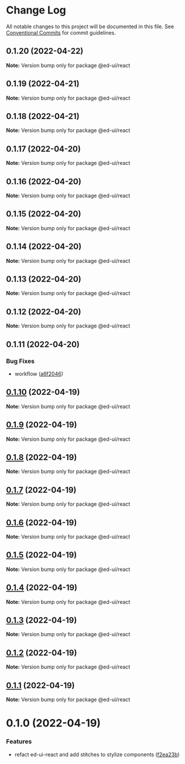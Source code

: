 # Change Log

All notable changes to this project will be documented in this file.
See [Conventional Commits](https://conventionalcommits.org) for commit guidelines.

## 0.1.20 (2022-04-22)

**Note:** Version bump only for package @ed-ui/react





## 0.1.19 (2022-04-21)

**Note:** Version bump only for package @ed-ui/react





## 0.1.18 (2022-04-21)

**Note:** Version bump only for package @ed-ui/react





## 0.1.17 (2022-04-20)

**Note:** Version bump only for package @ed-ui/react





## 0.1.16 (2022-04-20)

**Note:** Version bump only for package @ed-ui/react





## 0.1.15 (2022-04-20)

**Note:** Version bump only for package @ed-ui/react





## 0.1.14 (2022-04-20)

**Note:** Version bump only for package @ed-ui/react





## 0.1.13 (2022-04-20)

**Note:** Version bump only for package @ed-ui/react





## 0.1.12 (2022-04-20)

**Note:** Version bump only for package @ed-ui/react





## 0.1.11 (2022-04-20)


### Bug Fixes

* workflow ([a6f2046](https://github.com/estartando-devs/ed-ui/commit/a6f20466101f7445335f4845f76df9c9bcd68947))





## [0.1.10](https://github.com/estartando-devs/ed-ui/compare/@ed-ui/react@0.1.9...@ed-ui/react@0.1.10) (2022-04-19)

**Note:** Version bump only for package @ed-ui/react





## [0.1.9](https://github.com/estartando-devs/ed-ui/compare/@ed-ui/react@0.1.8...@ed-ui/react@0.1.9) (2022-04-19)

**Note:** Version bump only for package @ed-ui/react





## [0.1.8](https://github.com/estartando-devs/ed-ui/compare/@ed-ui/react@0.1.7...@ed-ui/react@0.1.8) (2022-04-19)

**Note:** Version bump only for package @ed-ui/react





## [0.1.7](https://github.com/estartando-devs/ed-ui/compare/@ed-ui/react@0.1.6...@ed-ui/react@0.1.7) (2022-04-19)

**Note:** Version bump only for package @ed-ui/react





## [0.1.6](https://github.com/estartando-devs/ed-ui/compare/@ed-ui/react@0.1.5...@ed-ui/react@0.1.6) (2022-04-19)

**Note:** Version bump only for package @ed-ui/react





## [0.1.5](https://github.com/estartando-devs/ed-ui/compare/@ed-ui/react@0.1.4...@ed-ui/react@0.1.5) (2022-04-19)

**Note:** Version bump only for package @ed-ui/react





## [0.1.4](https://github.com/estartando-devs/ed-ui/compare/@ed-ui/react@0.1.3...@ed-ui/react@0.1.4) (2022-04-19)

**Note:** Version bump only for package @ed-ui/react





## [0.1.3](https://github.com/estartando-devs/ed-ui/compare/@ed-ui/react@0.1.2...@ed-ui/react@0.1.3) (2022-04-19)

**Note:** Version bump only for package @ed-ui/react





## [0.1.2](https://github.com/estartando-devs/ed-ui/compare/@ed-ui/react@0.1.1...@ed-ui/react@0.1.2) (2022-04-19)

**Note:** Version bump only for package @ed-ui/react





## [0.1.1](https://github.com/estartando-devs/ed-ui/compare/@ed-ui/react@0.1.0...@ed-ui/react@0.1.1) (2022-04-19)

**Note:** Version bump only for package @ed-ui/react





# 0.1.0 (2022-04-19)


### Features

* refact ed-ui-react and add stitches to stylize components ([f2ea23b](https://github.com/estartando-devs/ed-ui/commit/f2ea23ba6a9a346ec82bc656f5f35ebbf43db4bb))
